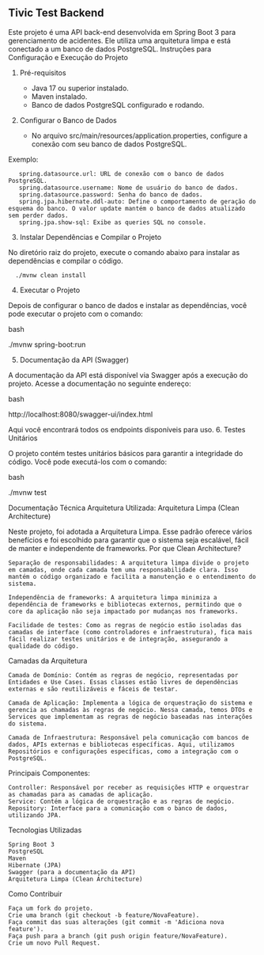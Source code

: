 ## Tivic Test Backend

Este projeto é uma API back-end desenvolvida em Spring Boot 3 para gerenciamento de acidentes. Ele utiliza uma arquitetura limpa e está conectado a um banco de dados PostgreSQL.
Instruções para Configuração e Execução do Projeto

1. Pré-requisitos

   - Java 17 ou superior instalado.
   - Maven instalado.
   - Banco de dados PostgreSQL configurado e rodando.

2. Configurar o Banco de Dados

   - No arquivo src/main/resources/application.properties, configure a conexão com seu banco de dados PostgreSQL.

Exemplo:

       spring.datasource.url: URL de conexão com o banco de dados PostgreSQL.
       spring.datasource.username: Nome de usuário do banco de dados.
       spring.datasource.password: Senha do banco de dados.
       spring.jpa.hibernate.ddl-auto: Define o comportamento de geração do esquema do banco. O valor update mantém o banco de dados atualizado sem perder dados.
       spring.jpa.show-sql: Exibe as queries SQL no console.

3. Instalar Dependências e Compilar o Projeto

No diretório raiz do projeto, execute o comando abaixo para instalar as dependências e compilar o código.

      ./mvnw clean install

4. Executar o Projeto

Depois de configurar o banco de dados e instalar as dependências, você pode executar o projeto com o comando:

bash

./mvnw spring-boot:run

5. Documentação da API (Swagger)

A documentação da API está disponível via Swagger após a execução do projeto. Acesse a documentação no seguinte endereço:

bash

http://localhost:8080/swagger-ui/index.html

Aqui você encontrará todos os endpoints disponíveis para uso. 6. Testes Unitários

O projeto contém testes unitários básicos para garantir a integridade do código. Você pode executá-los com o comando:

bash

./mvnw test

Documentação Técnica
Arquitetura Utilizada: Arquitetura Limpa (Clean Architecture)

Neste projeto, foi adotada a Arquitetura Limpa. Esse padrão oferece vários benefícios e foi escolhido para garantir que o sistema seja escalável, fácil de manter e independente de frameworks.
Por que Clean Architecture?

    Separação de responsabilidades: A arquitetura limpa divide o projeto em camadas, onde cada camada tem uma responsabilidade clara. Isso mantém o código organizado e facilita a manutenção e o entendimento do sistema.

    Independência de frameworks: A arquitetura limpa minimiza a dependência de frameworks e bibliotecas externos, permitindo que o core da aplicação não seja impactado por mudanças nos frameworks.

    Facilidade de testes: Como as regras de negócio estão isoladas das camadas de interface (como controladores e infraestrutura), fica mais fácil realizar testes unitários e de integração, assegurando a qualidade do código.

Camadas da Arquitetura

    Camada de Domínio: Contém as regras de negócio, representadas por Entidades e Use Cases. Essas classes estão livres de dependências externas e são reutilizáveis e fáceis de testar.

    Camada de Aplicação: Implementa a lógica de orquestração do sistema e gerencia as chamadas às regras de negócio. Nessa camada, temos DTOs e Services que implementam as regras de negócio baseadas nas interações do sistema.

    Camada de Infraestrutura: Responsável pela comunicação com bancos de dados, APIs externas e bibliotecas específicas. Aqui, utilizamos Repositórios e configurações específicas, como a integração com o PostgreSQL.

Principais Componentes:

    Controller: Responsável por receber as requisições HTTP e orquestrar as chamadas para as camadas de aplicação.
    Service: Contém a lógica de orquestração e as regras de negócio.
    Repository: Interface para a comunicação com o banco de dados, utilizando JPA.

Tecnologias Utilizadas

    Spring Boot 3
    PostgreSQL
    Maven
    Hibernate (JPA)
    Swagger (para a documentação da API)
    Arquitetura Limpa (Clean Architecture)

Como Contribuir

    Faça um fork do projeto.
    Crie uma branch (git checkout -b feature/NovaFeature).
    Faça commit das suas alterações (git commit -m 'Adiciona nova feature').
    Faça push para a branch (git push origin feature/NovaFeature).
    Crie um novo Pull Request.
